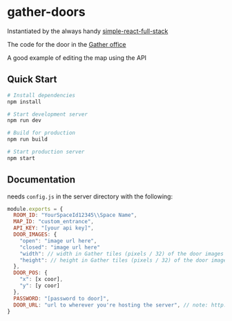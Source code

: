 # gather-doors

Instantiated by the always handy [simple-react-full-stack](https://github.com/crsandeep/simple-react-full-stack)

The code for the door in the [Gather office](https://staging.gather.town/app/oxrhEtb3sV7VutbQ/GatherOffice)

A good example of editing the map using the API

## Quick Start

```bash
# Install dependencies
npm install

# Start development server
npm run dev

# Build for production
npm run build

# Start production server
npm start
```

## Documentation

needs `config.js` in the server directory with the following:

```js
module.exports = {
  ROOM_ID: "YourSpaceId12345\\Space Name",
  MAP_ID: "custom_entrance",
  API_KEY: "[your api key]",
  DOOR_IMAGES: {
    "open": "image url here",
    "closed": "image url here"
    "width": // width in Gather tiles (pixels / 32) of the door images
    "height": // height in Gather tiles (pixels / 32) of the door images
  },
  DOOR_POS: {
    "x": [x coor],
    "y": [y coor]
  },
  PASSWORD: "[password to door]",
  DOOR_URL: "url to wherever you're hosting the server", // note: http://localhost:3000 will NOT work, because only https is allowed in iFrames on https domains :P
}
```
